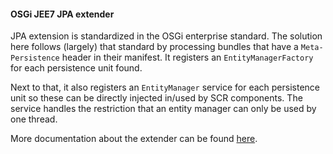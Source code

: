 #### OSGi JEE7 JPA extender
JPA extension is standardized in the OSGi enterprise standard. The solution here follows (largely) that standard by processing
bundles that have a `Meta-Persistence` header in their manifest. It registers an `EntityManagerFactory` for each persistence
unit found.

Next to that, it also registers an `EntityManager` service for each persistence unit so these can be directly injected in/used by 
SCR components. The service handles the restriction that an entity manager can only be used by one thread.

More documentation about the extender can be found [here][1].

[1]: http://www.avineas.org/uploads/jee-extender.pdf